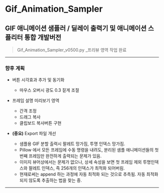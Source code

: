 # Gif_Animation_Sampler
## GIF 애니메이션 샘플러 / 딜레이 출력기 및 애니메이션 스플리터 통합 개발버전

> Gif_Animation_Sampler_v0500.py _프리뷰 영역 작업 완료

---

### 향후 계획

- 버튼 시각효과 추가 및 동기화
    - 마우스 오버시 광도 0.3 짙게 조절

- 프레임 설명 미리보기 영역
    - 간격 조정
    - 드래그 복사
    - 클립보드 복사버튼 구현

- **(중요)** Export 파일 개선
    - 샘플용 GIF 분할 출력시 팔레트 망가짐, 투명 인덱스 망가짐.
    - Pillow 에서 모든 프레임에 수동 명령을 내려도, 분리된 샘플 애니메이션들의 첫번째 프레임만 완전하게 출력되는 문제가 있음.
    - 이미지 뷰어상에서는 문제가 없으나, 상세 속성을 보면 첫 프레임 제외 투명인덱스와 팔레트 인덱스, 즉 256개의 인덱스가 최적화 되어버림.
    - 현재로써는 append 하는 과정에 자동 최적화 되는 것으로 추측됨. 자동 최적화 되지 않도록 추출하는 법을 찾는 중.

---

